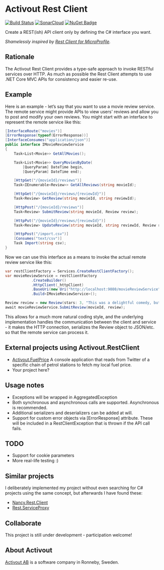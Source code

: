 # Activout Rest Client
[![Build Status](https://travis-ci.org/twogood/Activout.RestClient.svg?branch=master)](https://travis-ci.org/twogood/Activout.RestClient)
[![SonarCloud](https://sonarcloud.io/api/project_badges/measure?project=Activout.RestClient&metric=sqale_rating)](https://sonarcloud.io/dashboard?id=Activout.RestClient)
[![NuGet Badge](https://buildstats.info/nuget/Activout.RestClient)](https://www.nuget.org/packages/Activout.RestClient/)

Create a REST(ish) API client only by defining the C# interface you want.

*Shamelessly inspired by [Rest Client for MicroProfile](https://github.com/eclipse/microprofile-rest-client).* 

## Rationale
The Activout Rest Client provides a type-safe approach to invoke RESTful services over HTTP. As much as possible the Rest Client attempts to use .NET Core MVC APIs for consistency and easier re-use.

## Example
Here is an example - let’s say that you want to use a movie review service. The remote service might provide APIs to view users' reviews and allow you to post and modify your own reviews. You might start with an interface to represent the remote service like this:

```C#
[InterfaceRoute("movies")]
[ErrorResponse(typeof(ErrorResponse))]
[InterfaceConsumes("application/json")]
public interface IMovieReviewService
{
    Task<List<Movie>> GetAllMovies();

    Task<List<Movie>> QueryMoviesByDate(
        [QueryParam] DateTime begin,
        [QueryParam] DateTime end);

    [HttpGet("/{movieId}/reviews")]
    Task<IEnumerable<Review>> GetAllReviews(string movieId);

    [HttpGet("/{movieId}/reviews/{reviewId}")]
    Task<Review> GetReview(string movieId, string reviewId);

    [HttpPost("/{movieId}/reviews")]
    Task<Review> SubmitReview(string movieId, Review review);

    [HttpPut("/{movieId}/reviews/{reviewId}")]
    Task<Review> UpdateReview(string movieId, string reviewId, Review review);

    [HttpPost("/import.csv")]
    [Consumes("text/csv")]
    Task Import(string csv);
}
```

Now we can use this interface as a means to invoke the actual remote review service like this:

```C#
var restClientFactory = Services.CreateRestClientFactory();
var movieReviewService = restClientFactory
            .CreateBuilder()
            .HttpClient(_httpClient)
            .BaseUri(new Uri("http://localhost:9080/movieReviewService"))
            .Build<IMovieReviewService>();

Review review = new Review(stars: 3, "This was a delightful comedy, but not terribly realistic.");
await movieReviewService.SubmitReview(movieId, review);
```

This allows for a much more natural coding style, and the underlying implementation handles the communication between the client and service - it makes the HTTP connection, serializes the Review object to JSON/etc. so that the remote service can process it.

## External projects using Activout.RestClient

- [Activout.FuelPrice](https://github.com/twogood/Activout.FuelPrice) A console application that reads from Twitter of a specific chain of petrol stations to fetch my local fuel price.
- Your project here?

## Usage notes

- Exceptions will be wrapped in AggregatedException
- Both synchronous and asynchronous calls are supported. Asynchronous is recommended.
- Additional serializers and deserializers can be added at will.
- Support for custom error objects via \[ErrorResponse\] attribute. These will be included in a RestClientException that is thrown if the API call fails.

## TODO

- Support for cookie parameters
- More real-life testing :)

## Similar projects

I deliberately implemented my project without even searching for C# projects using the same concept, but afterwards I have found these:

- [Nancy.Rest.Client](https://github.com/maxpiva/Nancy.Rest.Client)
- [Rest.ServiceProxy](https://github.com/sirnewton01/Rest.ServiceProxy)


## Collaborate
This project is still under development - participation welcome!

## About Activout
[Activout AB](http://activout.se) is a software company in Ronneby, Sweden.

